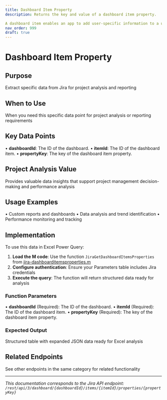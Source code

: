 ```yaml
---
title: Dashboard Item Property
description: Returns the key and value of a dashboard item property.

A dashboard item enables an app to add user-specific information to a user dashboard. Dashboa...
nav_order: 999
draft: true
---
```


# Dashboard Item Property

## Purpose
Extract specific data from Jira for project analysis and reporting

## When to Use
When you need this specific data point for project analysis or reporting requirements

## Key Data Points
• **dashboardId**: The ID of the dashboard.
• **itemId**: The ID of the dashboard item.
• **propertyKey**: The key of the dashboard item property.

## Project Analysis Value
Provides valuable data insights that support project management decision-making and performance analysis

## Usage Examples
• Custom reports and dashboards
• Data analysis and trend identification
• Performance monitoring and tracking

## Implementation
To use this data in Excel Power Query:

1. **Load the M code**: Use the function `JiraGetDashboardItemsProperties` from [jira-dashboarditemsproperties.m](../assets/jira-dashboarditemsproperties.m)
2. **Configure authentication**: Ensure your Parameters table includes Jira credentials
3. **Execute the query**: The function will return structured data ready for analysis

### Function Parameters
• **dashboardId** (Required): The ID of the dashboard.
• **itemId** (Required): The ID of the dashboard item.
• **propertyKey** (Required): The key of the dashboard item property.

### Expected Output
Structured table with expanded JSON data ready for Excel analysis

## Related Endpoints
See other endpoints in the same category for related functionality

---
*This documentation corresponds to the Jira API endpoint: `/rest/api/3/dashboard/{dashboardId}/items/{itemId}/properties/{propertyKey}`*
